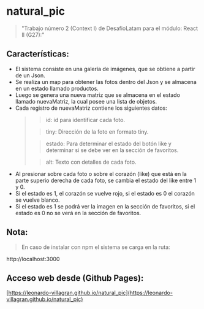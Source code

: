 # natural_pic

>"Trabajo número 2 (Context I) de DesafioLatam para el módulo: React II (G27):"

## Características:

* El sistema consiste en una galería de imágenes, que se obtiene a partir de un Json. 
* Se realiza un map para obtener las fotos dentro del Json y se almacena en un estado llamado productos.
* Luego se genera una nueva matriz que se almacena en el estado llamado nuevaMatriz, la cual posee una lista de objetos.
* Cada registro de nuevaMatriz contiene los siguientes datos:
    >
    >> id: id para identificar cada foto.
    >
    >> tiny: Dirección de la foto en formato tiny.
    >
    >> estado: Para determinar el estado del botón like y determinar si se debe ver en la sección de favoritos.
    >
    >> alt: Texto con detalles de cada foto. 
    >
* Al presionar sobre cada foto o sobre el corazón (like) que está en la parte superio derecha de cada foto, se cambia el estado del like entre 1 y 0. 
* Si el estado es 1, el corazón se vuelve rojo, si el estado es 0 el corazón se vuelve blanco.
* Si el estado es 1 se podrá ver la imagen en la sección de favoritos, si el estado es 0 no se verá en la sección de favoritos.

## Nota: 

>En caso de instalar con npm el sistema se carga en la ruta: 

http://localhost:3000

## Acceso web desde (Github Pages):

[https://leonardo-villagran.github.io/natural_pic](https://leonardo-villagran.github.io/natural_pic)